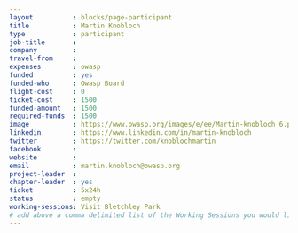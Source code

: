 ```yaml
---
layout          : blocks/page-participant
title           : Martin Knobloch
type            : participant
job-title       :
company         :
travel-from     :
expenses        : owasp
funded          : yes
funded-who      : Owasp Board
flight-cost     : 0
ticket-cost     : 1500
funded-amount   : 1500
required-funds  : 1500
image           : https://www.owasp.org/images/e/ee/Martin-knobloch_6.png
linkedin        : https://www.linkedin.com/in/martin-knobloch
twitter         : https://twitter.com/knoblochmartin
facebook        :
website         :
email           : martin.knobloch@owasp.org
project-leader  :
chapter-leader  : yes
ticket          : 5x24h
status          : empty
working-sessions: Visit Bletchley Park
# add above a comma delimited list of the Working Sessions you would like to attend (use the session's title)
---
```


<!-- put more details about participant here -->
